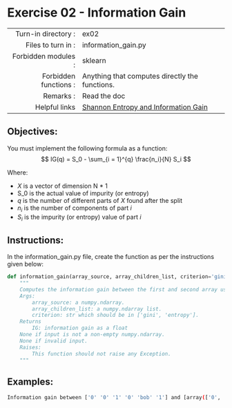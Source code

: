 # Exercise 02 - Information Gain

|                         |                    |
| -----------------------:| ------------------ |
|   Turn-in directory :   |  ex02              |
|   Files to turn in :    |  information_gain.py           |
|   Forbidden modules :   |  sklearn            |
|   Forbidden functions : |  Anything that computes directly the functions. |
|   Remarks :             |  Read the doc      |
|  Helpful links          |  [Shannon Entropy and Information Gain](https://www.youtube.com/watch?v=9r7FIXEAGvs&feature=youtu.be) |

## Objectives:

You must implement the following formula as a function: 
$$
IG(q) = S_0 - \sum_{i = 1}^{q} \frac{n_i}{N} S_i 
$$

Where:  
- $X$ is a vector of dimension N * 1
- S_0 is the actual value of impurity (or entropy)
- $q$ is the number of different parts of $X$ found after the split 
- $n_i$ is the number of components of part $i$
- $S_i$ is the impurity (or entropy) value of part $i$


## Instructions:

In the information_gain.py file, create the function as per the instructions given below:

```python
def information_gain(array_source, array_children_list, criterion='gini'):
    """
    Computes the information gain between the first and second array using the criterion ('gini' or 'entropy').
    Args:
        array_source: a numpy.ndarray.
        array_children_list: a numpy.ndarray list.
        criterion: str which should be in ['gini', 'entropy'].
    Returns
        IG: information gain as a float
	None if input is not a non-empty numpy.ndarray.
	None if invalid input.
    Raises:
        This function should not raise any Exception.
    """
```

## Examples:

```bash
Information gain between ['0' '0' '1' '0' 'bob' '1'] and [array(['0', 'bob', '1'], dtype='<U21'), array([0, 0, 1])] is 0.05555555555555561 with criterion 'gini' and 0.20751874963942196 with criterion 'entropy'
```
